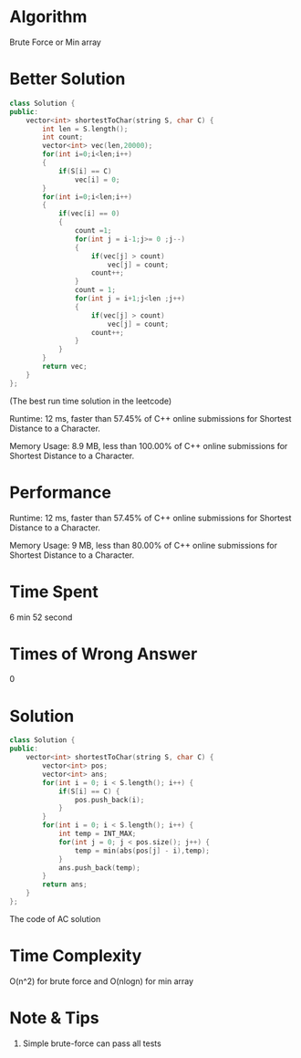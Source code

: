 # Algorithm

Brute Force or Min array

# Better Solution

```c++
class Solution {
public:
    vector<int> shortestToChar(string S, char C) {
        int len = S.length();
        int count;
        vector<int> vec(len,20000);
        for(int i=0;i<len;i++)
        {
            if(S[i] == C)
                vec[i] = 0;
        }
        for(int i=0;i<len;i++)
        {
            if(vec[i] == 0)
            {
                count =1;
                for(int j = i-1;j>= 0 ;j--)
                {
                    if(vec[j] > count)
                        vec[j] = count;
                    count++;
                }
                count = 1;
                for(int j = i+1;j<len ;j++)
                {
                    if(vec[j] > count)
                        vec[j] = count;
                    count++;
                }
            }
        }
        return vec;
    }
};
```

(The best run time solution in the leetcode)

Runtime: 12 ms, faster than 57.45% of C++ online submissions for Shortest Distance to a Character.

Memory Usage: 8.9 MB, less than 100.00% of C++ online submissions for Shortest Distance to a Character.

# Performance

Runtime: 12 ms, faster than 57.45% of C++ online submissions for Shortest Distance to a Character.

Memory Usage: 9 MB, less than 80.00% of C++ online submissions for Shortest Distance to a Character.

# Time Spent

6 min 52 second

# Times of Wrong Answer

0

# Solution

```c++
class Solution {
public:
    vector<int> shortestToChar(string S, char C) {
        vector<int> pos;
        vector<int> ans;
        for(int i = 0; i < S.length(); i++) {
            if(S[i] == C) {
                pos.push_back(i);
            }
        }
        for(int i = 0; i < S.length(); i++) {
            int temp = INT_MAX;
            for(int j = 0; j < pos.size(); j++) {
                temp = min(abs(pos[j] - i),temp);
            }
            ans.push_back(temp);
        }
        return ans;
    }
};
```

The code of AC solution

# Time Complexity

O(n^2) for brute force and O(nlogn) for min array

# Note & Tips

1. Simple brute-force can pass all tests